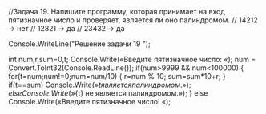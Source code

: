 //Задача 19. Напишите программу, которая принимает на вход пятизначное число и проверяет, является ли оно палиндромом.
// 14212 -> нет
// 12821 -> да
// 23432 -> да

Console.WriteLine("Решение задачи 19 ");

int num,r,sum=0,t;
Console.Write(«Введите пятизначное число: «);
num = Convert.ToInt32(Console.ReadLine());
if(num>9999 && num<100000)
{
for(t=num;num!=0;num=num/10)
{
r=num % 10;
sum=sum*10+r;
}
if(t==sum)
Console.Write($»{t} является палиндромом.»);
else
Console.Write($»{t} не является палиндромом.»);
} else
Console.Write(«Введите пятизначное число! «);